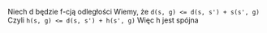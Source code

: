Niech d będzie f-cją odległości
Wiemy, że `d(s, g) <= d(s, s') + s(s', g)`
Czyli `h(s, g) <= d(s, s') + h(s', g)`
Więc h jest spójna
